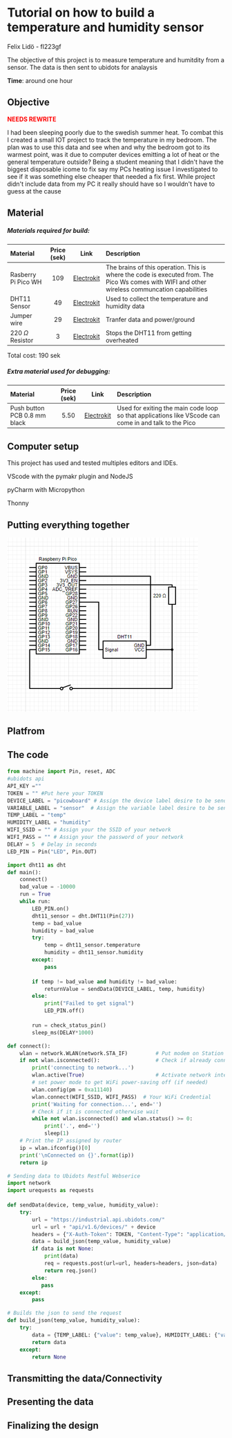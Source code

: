 # Tutorial on how to build a temperature and humidity sensor
Felix Lidö - fl223gf

The objective of this project is to measure temperature and humitdity from a sensor. The data is then sent to ubidots for analaysis

**Time**: around one hour

## Objective  
<font color="red"> **NEEDS REWRITE**  </font>

I had been sleeping poorly due to the swedish summer heat. To combat this I created a small IOT project to track the temperature in my bedroom. The plan was to use this data and see when and why the bedroom got to its warmest point, was it due to computer devices emitting a lot of heat or the general temperature outside? Being a student meaning that I didn't have the biggest disposable icome to fix say my PCs heating issue I investigated to see if it was something else cheaper that needed a fix first. While project didn't include data from my PC it really should have so I wouldn't have to guess at the cause

## Material
#####  Materials required for build:
| Material | Price (sek) | Link | Description|
|:------ |:-----------: | :-------:|:-------|
| Rasberry Pi Pico WH| 109 | [Electrokit](https://www.electrokit.com/produkt/raspberry-pi-pico-wh/)|The brains of this operation. This is where the code is executed from. The Pico Ws comes with WIFI and other wireless communcation capabilities
| DHT11 Sensor| 49 | [Electrokit](https://www.electrokit.com/produkt/digital-temperatur-och-fuktsensor-dht11/) | Used to collect the temperature and humidity data
| Jumper wire | 29|[Electrokit](https://www.electrokit.com/produkt/labbsladd-20-pin-15cm-hane-hane/)| Tranfer data and power/ground
|220 $\Omega$ Resistor|3|[Electrokit](https://www.electrokit.com/en/product/resistor-1w-5-220ohm-220r/)| Stops the DHT11 from getting overheated

Total cost: 190 sek
##### Extra material used for debugging: 
| Material | Price (sek) | Link |Description|
|:------ |:-----------: | :-------:|:-------|
|Push button PCB 0.8 mm black|5.50|[Electrokit](https://www.electrokit.com/en/product/push-button-pcb-0-8-mm-black/)| Used for exiting the main code loop so that applications like VScode can come in and talk to the Pico

## Computer setup
This project has used and tested multiples editors and IDEs.



VScode with the pymakr plugin and NodeJS 

pyCharm with Micropython

Thonny

## Putting everything together

![Curcit Diagram](https://github.com/Quipcore/LinneIOT/blob/main/iot.png?raw=true)

## Platfrom

## The code
``` python
from machine import Pin, reset, ADC
#ubidots api
API_KEY =""
TOKEN = "" #Put here your TOKEN
DEVICE_LABEL = "picowboard" # Assign the device label desire to be send
VARIABLE_LABEL = "sensor"  # Assign the variable label desire to be send
TEMP_LABEL = "temp"
HUMIDITY_LABEL = "humidity"
WIFI_SSID = "" # Assign your the SSID of your network
WIFI_PASS = "" # Assign your the password of your network
DELAY = 5  # Delay in seconds
LED_PIN = Pin("LED", Pin.OUT)
```


```python
import dht11 as dht
def main():
    connect()
    bad_value = -10000
    run = True
    while run:
        LED_PIN.on()
        dht11_sensor = dht.DHT11(Pin(27))
        temp = bad_value
        humidity = bad_value
        try:
            temp = dht11_sensor.temperature
            humidity = dht11_sensor.humidity
        except:
            pass
        
        if temp != bad_value and humidity != bad_value:
            returnValue = sendData(DEVICE_LABEL, temp, humidity)
        else:
            print("Failed to get signal")
            LED_PIN.off()
            
        run = check_status_pin()
        sleep_ms(DELAY*1000)
```
```python
def connect():
    wlan = network.WLAN(network.STA_IF)         # Put modem on Station mode
    if not wlan.isconnected():                  # Check if already connected
        print('connecting to network...')
        wlan.active(True)                       # Activate network interface
        # set power mode to get WiFi power-saving off (if needed)
        wlan.config(pm = 0xa11140)
        wlan.connect(WIFI_SSID, WIFI_PASS)  # Your WiFi Credential
        print('Waiting for connection...', end='')
        # Check if it is connected otherwise wait
        while not wlan.isconnected() and wlan.status() >= 0:
            print('.', end='')
            sleep(1)
    # Print the IP assigned by router
    ip = wlan.ifconfig()[0]
    print('\nConnected on {}'.format(ip))
    return ip
```

```python
# Sending data to Ubidots Restful Webserice
import network
import urequests as requests

def sendData(device, temp_value, humidity_value):
    try:
        url = "https://industrial.api.ubidots.com/"
        url = url + "api/v1.6/devices/" + device
        headers = {"X-Auth-Token": TOKEN, "Content-Type": "application/json"}
        data = build_json(temp_value, humidity_value)
        if data is not None:
            print(data)
            req = requests.post(url=url, headers=headers, json=data)
            return req.json()
        else:
           pass
    except:
        pass
```
```py
# Builds the json to send the request
def build_json(temp_value, humidity_value):
    try:
        data = {TEMP_LABEL: {"value": temp_value}, HUMIDITY_LABEL: {"value": humidity_value}}
        return data
    except:
        return None
```

## Transmitting the data/Connectivity

## Presenting the data

## Finalizing the design
